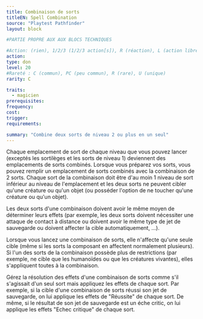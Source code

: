 ```yaml
---
title: Combinaison de sorts
titleEN: Spell Combination
source: "Playtest Pathfinder"
layout: block

#PARTIE PROPRE AUX AUX BLOCS TECHNIQUES

#Action: (rien), 1/2/3 (1/2/3 action[s]), R (réaction), L (action libre)
action:
type: don
level: 20
#Rareté : C (commun), PC (peu commun), R (rare), U (unique)
rarity: C

traits:
  - magicien
prerequisites:
frequency: 
cost:
trigger: 
requirements:

summary: "Combine deux sorts de niveau 2 ou plus en un seul"
---
```


Chaque emplacement de sort de chaque niveau que vous pouvez lancer (exceptés les sortilèges et les sorts de niveau 1) deviennent des emplacements de sorts combinés. Lorsque vous préparez vos sorts, vous pouvez remplir un emplacement de sorts combinés avec la combinaison de 2 sorts. Chaque sort de la combinaison doit être d'au moin 1 niveau de sort inférieur au niveau de l'emplacement et les deux sorts ne peuvent cibler qu'une créature ou qu'un objet (ou posséder l'option de ne toucher qu'une créature ou qu'un objet).

Les deux sorts d'une combinaison doivent avoir le même moyen de déterminer leurs effets (par exemple, les deux sorts doivent nécessiter une attaque de contact à distance ou doivent avoir le même type de jet de sauvegarde ou doivent affecter la cible automatiquement, ...).

Lorsque vous lancez une combinaison de sorts, elle n'affecte qu'une seule cible (même si les sorts la composant en affectent normalement plusieurs). Si l'un des sorts de la combinaison possède plus de restrictions (par exemple, ne cible que les humanoïdes ou que les créatures vivantes), elles s'appliquent toutes à la combinaison.

Gérez la résolution des effets d'une combinaison de sorts comme s'il s'agissait d'un seul sort mais appliquez les effets de chaque sort. Par exemple, si la cible d'une combinaison de sorts réussi son jet de sauvegarde, on lui applique les effets de "Réussite" de chaque sort. De même, si le résultat de son jet de sauvegarde est un éche critic, on lui applique les effets "Echec critique" de chaque sort.
